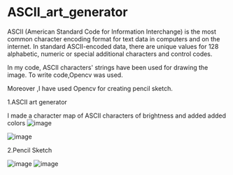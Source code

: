 # ASCII_art_generator
ASCII (American Standard Code for Information Interchange) is the most common character encoding format for text data in computers and on the internet. In standard ASCII-encoded data, there are unique values for 128 alphabetic, numeric or special additional characters and control codes.

In my code,
ASCII characters' strings have been used for drawing the image.
To write code,Opencv was used.

Moreover ,I have used Opencv for creating pencil sketch.

1.ASCII art generator

I made a character map of ASCII characters of brightness and added added colors
![image](https://user-images.githubusercontent.com/106618744/174654251-ca7d9beb-64a6-4403-af01-737843e4193c.png)

![image](https://user-images.githubusercontent.com/106618744/174654155-bad6ddc8-facb-4bea-9919-dbb590a52822.png)

2.Pencil Sketch 

![image](https://user-images.githubusercontent.com/106618744/174654313-7f0f48fe-c839-46c1-acec-278010262dd7.png)
![image](https://user-images.githubusercontent.com/106618744/174654364-0118124d-6b79-40aa-aa09-9364dfe4ca66.png)

